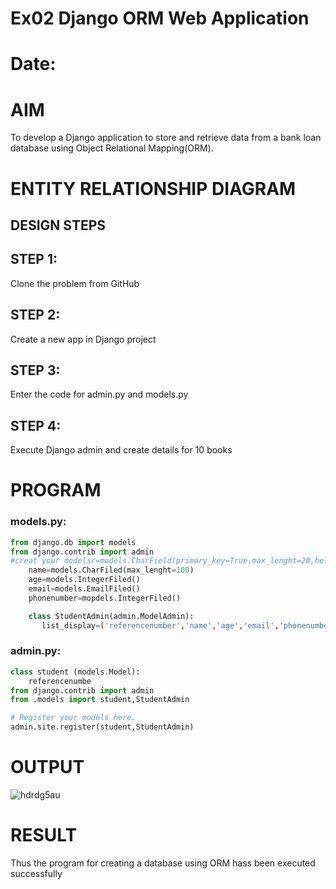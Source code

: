 # Ex02 Django ORM Web Application
# Date:
# AIM
To develop a Django application to store and retrieve data from a bank loan database using Object Relational Mapping(ORM).

# ENTITY RELATIONSHIP DIAGRAM
## DESIGN STEPS
## STEP 1:
Clone the problem from GitHub

## STEP 2:
Create a new app in Django project

## STEP 3:
Enter the code for admin.py and models.py

## STEP 4:
Execute Django admin and create details for 10 books

# PROGRAM
### models.py:
```py
from django.db import models
from django.contrib import admin
#creat your modelsr=models.CharField(primary_key=True,max_lenght=20,help_text="referencenumber")
    name=models.CharFiled(max_lenght=100)
    age=models.IntegerFiled()
    email=models.EmailFiled()
    phonenumber=mopdels.IntegerFiled()

    class StudentAdmin(admin.ModelAdmin):
       list_display=('referencenumber','name','age','email','phonenumber')
```

### admin.py:
```py
class student (models.Model):
    referencenumbe
from django.contrib import admin
from .models import student,StudentAdmin

# Register your models here.
admin.site.register(student,StudentAdmin)
```
# OUTPUT
![hdrdg5au](https://github.com/user-attachments/assets/4d912c6f-05df-412f-9793-c084a12dd630)


# RESULT
Thus the program for creating a database using ORM hass been executed successfully
